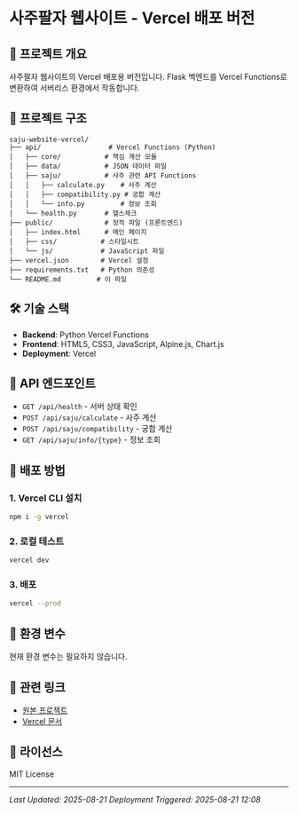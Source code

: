 # 사주팔자 웹사이트 - Vercel 배포 버전

## 🚀 프로젝트 개요
사주팔자 웹사이트의 Vercel 배포용 버전입니다. Flask 백엔드를 Vercel Functions로 변환하여 서버리스 환경에서 작동합니다.

## 📂 프로젝트 구조
```
saju-website-vercel/
├── api/                 # Vercel Functions (Python)
│   ├── core/           # 핵심 계산 모듈
│   ├── data/           # JSON 데이터 파일
│   ├── saju/           # 사주 관련 API Functions
│   │   ├── calculate.py    # 사주 계산
│   │   ├── compatibility.py # 궁합 계산
│   │   └── info.py         # 정보 조회
│   └── health.py       # 헬스체크
├── public/             # 정적 파일 (프론트엔드)
│   ├── index.html      # 메인 페이지
│   ├── css/           # 스타일시트
│   └── js/            # JavaScript 파일
├── vercel.json        # Vercel 설정
├── requirements.txt   # Python 의존성
└── README.md         # 이 파일
```

## 🛠 기술 스택
- **Backend**: Python Vercel Functions
- **Frontend**: HTML5, CSS3, JavaScript, Alpine.js, Chart.js
- **Deployment**: Vercel

## 📌 API 엔드포인트
- `GET /api/health` - 서버 상태 확인
- `POST /api/saju/calculate` - 사주 계산
- `POST /api/saju/compatibility` - 궁합 계산
- `GET /api/saju/info/{type}` - 정보 조회

## 🚀 배포 방법

### 1. Vercel CLI 설치
```bash
npm i -g vercel
```

### 2. 로컬 테스트
```bash
vercel dev
```

### 3. 배포
```bash
vercel --prod
```

## 📝 환경 변수
현재 환경 변수는 필요하지 않습니다.

## 🔗 관련 링크
- [원본 프로젝트](https://github.com/z1533226z-max/saju-website)
- [Vercel 문서](https://vercel.com/docs)

## 📄 라이선스
MIT License

---
*Last Updated: 2025-08-21*
*Deployment Triggered: 2025-08-21 12:08*
